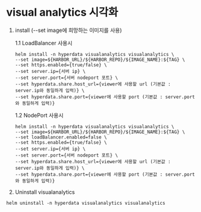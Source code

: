 # visual analytics 시각화

1. install (--set image에 희망하는 이미지를 사용)

   1.1 LoadBalancer 사용시
   ```
   helm install -n hyperdata visualanalytics visualanalytics \
   --set image=${HARBOR_URL}/${HARBOR_REPO}/${IMAGE_NAME}:${TAG} \
   --set https.enabled={true/false} \
   --set server.ip={서버 ip} \
   --set server.port={서버 nodeport 포트} \
   --set hyperdata.share.host_url={viewer에 사용할 url (기본값 : server.ip와 동일하게 입력)} \
   --set hyperdata.share.port={viewer에 사용할 port (기본값 : server.port와 동일하게 입력)}
   ```

   1.2 NodePort 사용시
   ```
   helm install -n hyperdata visualanalytics visualanalytics \
   --set image=${HARBOR_URL}/${HARBOR_REPO}/${IMAGE_NAME}:${TAG} \
   --set loadBalancer.enabled=false \
   --set https.enabled={true/false} \
   --set server.ip={서버 ip} \
   --set server.port={서버 nodeport 포트} \
   --set hyperdata.share.host_url={viewer에 사용할 url (기본값 : server.ip와 동일하게 입력)} \
   --set hyperdata.share.port={viewer에 사용할 port (기본값 : server.port와 동일하게 입력)}
   ```

2.  Uninstall visualanalytics
   ```
   helm uninstall -n hyperdata visualanalytics visualanalytics
   ```
